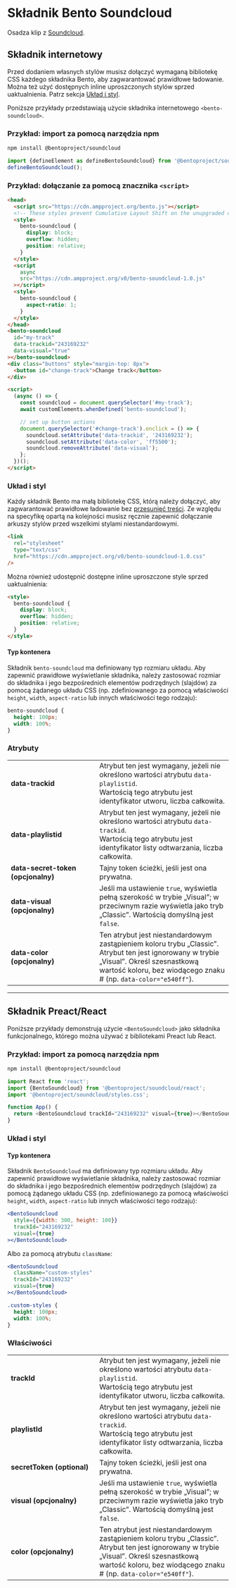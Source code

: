 # Składnik Bento Soundcloud

Osadza klip z [Soundcloud](https://soundcloud.com).

## Składnik internetowy

Przed dodaniem własnych stylów musisz dołączyć wymaganą bibliotekę CSS każdego składnika Bento, aby zagwarantować prawidłowe ładowanie. Można też użyć dostępnych inline uproszczonych stylów sprzed uaktualnienia. Patrz sekcja [Układ i styl](#layout-and-style).

Poniższe przykłady przedstawiają użycie składnika internetowego `<bento-soundcloud>`.

### Przykład: import za pomocą narzędzia npm

```sh
npm install @bentoproject/soundcloud
```

```javascript
import {defineElement as defineBentoSoundcloud} from '@bentoproject/soundcloud';
defineBentoSoundcloud();
```

### Przykład: dołączanie za pomocą znacznika `<script>`

```html
<head>
  <script src="https://cdn.ampproject.org/bento.js"></script>
  <!-- These styles prevent Cumulative Layout Shift on the unupgraded custom element -->
  <style>
    bento-soundcloud {
      display: block;
      overflow: hidden;
      position: relative;
    }
  </style>
  <script
    async
    src="https://cdn.ampproject.org/v0/bento-soundcloud-1.0.js"
  ></script>
  <style>
    bento-soundcloud {
      aspect-ratio: 1;
    }
  </style>
</head>
<bento-soundcloud
  id="my-track"
  data-trackid="243169232"
  data-visual="true"
></bento-soundcloud>
<div class="buttons" style="margin-top: 8px">
  <button id="change-track">Change track</button>
</div>

<script>
  (async () => {
    const soundcloud = document.querySelector('#my-track');
    await customElements.whenDefined('bento-soundcloud');

    // set up button actions
    document.querySelector('#change-track').onclick = () => {
      soundcloud.setAttribute('data-trackid', '243169232');
      soundcloud.setAttribute('data-color', 'ff5500');
      soundcloud.removeAttribute('data-visual');
    };
  })();
</script>
```

### Układ i styl

Każdy składnik Bento ma małą bibliotekę CSS, którą należy dołączyć, aby zagwarantować prawidłowe ładowanie bez [przesunięć treści](https://web.dev/cls/). Ze względu na specyfikę opartą na kolejności musisz ręcznie zapewnić dołączanie arkuszy stylów przed wszelkimi stylami niestandardowymi.

```html
<link
  rel="stylesheet"
  type="text/css"
  href="https://cdn.ampproject.org/v0/bento-soundcloud-1.0.css"
/>
```

Można również udostępnić dostępne inline uproszczone style sprzed uaktualnienia:

```html
<style>
  bento-soundcloud {
    display: block;
    overflow: hidden;
    position: relative;
  }
</style>
```

#### Typ kontenera

Składnik `bento-soundcloud` ma definiowany typ rozmiaru układu. Aby zapewnić prawidłowe wyświetlanie składnika, należy zastosować rozmiar do składnika i jego bezpośrednich elementów podrzędnych (slajdów) za pomocą żądanego układu CSS (np. zdefiniowanego za pomocą właściwości `height`, `width`, `aspect-ratio` lub innych właściwości tego rodzaju):

```css
bento-soundcloud {
  height: 100px;
  width: 100%;
}
```

### Atrybuty

<table>
  <tr>
    <td width="40%"><strong>data-trackid</strong></td>
    <td>Atrybut ten jest wymagany, jeżeli nie określono wartości atrybutu <code>data-playlistid</code>.<br> Wartością tego atrybutu jest identyfikator utworu, liczba całkowita.</td>
  </tr>
  <tr>
    <td width="40%"><strong>data-playlistid</strong></td>
    <td>Atrybut ten jest wymagany, jeżeli nie określono wartości atrybutu <code>data-trackid</code>.<br> Wartością tego atrybutu jest identyfikator listy odtwarzania, liczba całkowita.</td>
  </tr>
  <tr>
    <td width="40%"><strong>data-secret-token (opcjonalny)</strong></td>
    <td>Tajny token ścieżki, jeśli jest ona prywatna.</td>
  </tr>
  <tr>
    <td width="40%"><strong>data-visual (opcjonalny)</strong></td>
    <td>Jeśli ma ustawienie <code>true</code>, wyświetla pełną szerokość w trybie „Visual”; w przeciwnym razie wyświetla jako tryb „Classic”. Wartością domyślną jest <code>false</code>.</td>
  </tr>
  <tr>
    <td width="40%"><strong>data-color (opcjonalny)</strong></td>
    <td>Ten atrybut jest niestandardowym zastąpieniem koloru trybu „Classic”. Atrybut ten jest ignorowany w trybie „Visual”. Określ szesnastkową wartość koloru, bez wiodącego znaku # (np. <code>data-color="e540ff"</code>).</td>
  </tr>
</table>

---

## Składnik Preact/React

Poniższe przykłady demonstrują użycie `<BentoSoundcloud>` jako składnika funkcjonalnego, którego można używać z bibliotekami Preact lub React.

### Przykład: import za pomocą narzędzia npm

```sh
npm install @bentoproject/soundcloud
```

```javascript
import React from 'react';
import {BentoSoundcloud} from '@bentoproject/soundcloud/react';
import '@bentoproject/soundcloud/styles.css';

function App() {
  return <BentoSoundcloud trackId="243169232" visual={true}></BentoSoundcloud>;
}
```

### Układ i styl

#### Typ kontenera

Składnik `BentoSoundcloud` ma definiowany typ rozmiaru układu. Aby zapewnić prawidłowe wyświetlanie składnika, należy zastosować rozmiar do składnika i jego bezpośrednich elementów podrzędnych (slajdów) za pomocą żądanego układu CSS (np. zdefiniowanego za pomocą właściwości `height`, `width`, `aspect-ratio` lub innych właściwości tego rodzaju):

```jsx
<BentoSoundcloud
  style={{width: 300, height: 100}}
  trackId="243169232"
  visual={true}
></BentoSoundcloud>
```

Albo za pomocą atrybutu `className`:

```jsx
<BentoSoundcloud
  className="custom-styles"
  trackId="243169232"
  visual={true}
></BentoSoundcloud>
```

```css
.custom-styles {
  height: 100px;
  width: 100%;
}
```

### Właściwości

<table>
  <tr>
    <td width="40%"><strong>trackId</strong></td>
    <td>Atrybut ten jest wymagany, jeżeli nie określono wartości atrybutu <code>data-playlistid</code>.<br> Wartością tego atrybutu jest identyfikator utworu, liczba całkowita.</td>
  </tr>
  <tr>
    <td width="40%"><strong>playlistId</strong></td>
    <td>Atrybut ten jest wymagany, jeżeli nie określono wartości atrybutu <code>data-trackid</code>.<br> Wartością tego atrybutu jest identyfikator listy odtwarzania, liczba całkowita.</td>
  </tr>
  <tr>
    <td width="40%"><strong>secretToken (optional)</strong></td>
    <td>Tajny token ścieżki, jeśli jest ona prywatna.</td>
  </tr>
  <tr>
    <td width="40%"><strong>visual (opcjonalny)</strong></td>
    <td>Jeśli ma ustawienie <code>true</code>, wyświetla pełną szerokość w trybie „Visual”; w przeciwnym razie wyświetla jako tryb „Classic”. Wartością domyślną jest <code>false</code>.</td>
  </tr>
  <tr>
    <td width="40%"><strong>color (opcjonalny)</strong></td>
    <td>Ten atrybut jest niestandardowym zastąpieniem koloru trybu „Classic”. Atrybut ten jest ignorowany w trybie „Visual”. Określ szesnastkową wartość koloru, bez wiodącego znaku # (np. <code>data-color="e540ff"</code>).</td>
  </tr>
</table>
